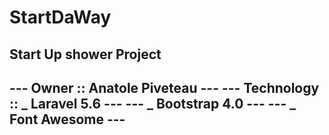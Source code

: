 # StartDaWay
Start Up shower Project
--------------------------------------
--- Owner      :: Anatole Piveteau ---
--- Technology :: _ Laravel 5.6    ---
---               _ Bootstrap 4.0  ---
---               _ Font Awesome   ---
--------------------------------------
